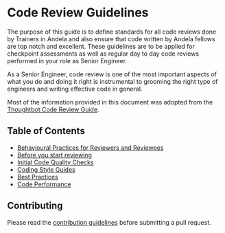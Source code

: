 # Code Review Guidelines
The purpose of this guide is to define standards for all code reviews done by Trainers in Andela and also ensure that code written by Andela fellows are top notch and excellent. These guidelines are to be applied for checkpoint assessments as well as regular day to day code reviews performed in your role as Senior Engineer.

As a Senior Engineer, code review is one of the most important aspects of what you do and doing it right is instrumental to grooming the right type of engineers and writing effective code in general.

Most of the information provided in this document was adopted from the [Thoughtbot Code Review Guide](https://github.com/thoughtbot/guides/tree/master/code-review).

## Table of Contents
- [Behavioural Practices for Reviewers and Reviewees](http://github.com/andela/code-review-guidelines/blob/master/behavioural-practices)
- [Before you start reviewing](http://github.com/andela/code-review-guidelines/blob/master/getting-started)
- [Initial Code Quality Checks](http://github.com/andela/code-review-guidelines/blob/master/quality-checks)
- [Coding Style Guides](http://github.com/andela/code-review-guidelines/blob/master/coding-style-guides)
- [Best Practices](http://github.com/andela/code-review-guidelines/blob/master/best-practices)
- [Code Performance](http://github.com/andela/code-review-guidelines/blob/master/code-performance)
 
## Contributing
Please read the [contribution guidelines](http://github.com/andela/code-review-guidelines/blob/master/CONTRIBUTING.md) before submitting a pull request.
